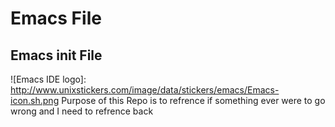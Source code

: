 Emacs File
===========

## Emacs init File 
![Emacs IDE logo]: http://www.unixstickers.com/image/data/stickers/emacs/Emacs-icon.sh.png 
Purpose of this Repo is to refrence if something ever were to go wrong and I need to refrence back 
